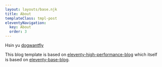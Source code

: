 ```yaml
---
layout: layouts/base.njk
title: About
templateClass: tmpl-post
eleventyNavigation:
  key: About
  order: 3
---
```


Hsin yu
<a href="https://github.com/dogwantfly" target="_blank">dogwantfly</a>

This blog template is based on [eleventy-high-performance-blog](https://www.industrialempathy.com/posts/eleventy-high-performance-blog/) which itself is based on [eleventy-base-blog](https://github.com/11ty/eleventy-base-blog).
